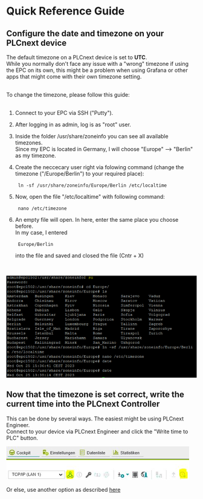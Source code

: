 # Quick Reference Guide<br>

## Configure the date and timezone on your PLCnext device

The default timezone on a PLCnext device is set to **UTC**. <BR>
While you normally don't face any issue with a "wrong" timezone if using the EPC on its own, this might be a problem when using Grafana or other apps that might come with their own timezone setting. 

<br>
To change the timezone, please follow this guide: <BR>
<BR>

1. Connect to your EPC via SSH ("Putty"). <BR>
2. After logging in as admin, log is as "root" user. <br>
3. Inside the folder /usr/share/zoneinfo you can see all available timezones. <br>
Since my EPC is located in Germany, I will choose "Europe" --> "Berlin" as my timezone.<br>
4. Create the neccecary user right via folowing command (change the timezone ("/Europe/Berlin") to your required place): <BR>

        ln -sf /usr/share/zoneinfo/Europe/Berlin /etc/localtime

5. Now, open the file "/etc/localtime" with following command:
    
        nano /etc/timezone

6. An empty file will open. In here, enter the same place you choose before. <BR>
In my case, I entered <br>

        Europe/Berlin 

    into the file and saved and closed the file (Cntr + X) 
    
<br>

![ChangeTimezone](/FW_2023/images/timezone.png) <br>

## Now that the timezone is set correct, write the current time into the PLCnext Controller

This can be done by several ways. The easiest might be using PLCnext Engineer. <br>
Connect to your device via PLCnext Engineer and click the "Write time to PLC" button.

![ChangeTime](/FW_2023/images/Changetime.JPG) <br>

Or else, use another option as described [here](https://www.plcnext.help/te/Operating_System/System_time.htm)
